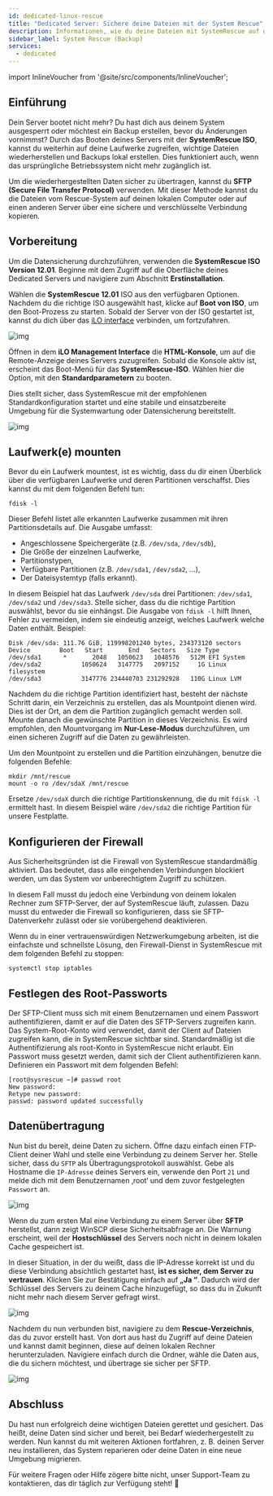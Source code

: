 ```yaml
---
id: dedicated-linux-rescue
title: "Dedicated Server: Sichere deine Dateien mit der System Rescue"
description: Informationen, wie du deine Dateien mit SystemRescue auf deinem Dedicated Server von ZAP-Hosting sichern kannst - ZAP-Hosting.com Dokumentation
sidebar_label: System Rescue (Backup)
services:
  - dedicated
---
```


import InlineVoucher from '@site/src/components/InlineVoucher';

## Einführung

Dein Server bootet nicht mehr? Du hast dich aus deinem System ausgesperrt oder möchtest ein Backup erstellen, bevor du Änderungen vornimmst?
Durch das Booten deines Servers mit der **SystemRescue ISO**, kannst du weiterhin auf deine Laufwerke zugreifen, wichtige Dateien wiederherstellen und Backups lokal erstellen. Dies funktioniert auch, wenn das ursprüngliche Betriebssystem nicht mehr zugänglich ist.

Um die wiederhergestellten Daten sicher zu übertragen, kannst du **SFTP (Secure File Transfer Protocol)** verwenden. Mit dieser Methode kannst du die Dateien vom Rescue-System auf deinen lokalen Computer oder auf einen anderen Server über eine sichere und verschlüsselte Verbindung kopieren.

<InlineVoucher />



## Vorbereitung
Um die Datensicherung durchzuführen, verwenden die **SystemRescue ISO Version 12.01**. Beginne mit dem Zugriff auf die Oberfläche deines Dedicated Servers und navigiere zum Abschnitt **Erstinstallation**.

Wählen die **SystemRescue 12.01** ISO aus den verfügbaren Optionen. Nachdem du die richtige ISO ausgewählt hast, klicke auf **Boot von ISO**, um den Boot-Prozess zu starten. Sobald der Server von der ISO gestartet ist, kannst du dich über das [iLO interface](dedicated-ilo.md) verbinden, um fortzufahren.

![img](https://screensaver01.zap-hosting.com/index.php/s/L35tCT8zJ4riTko/preview)



Öffnen in dem **iLO Management Interface** die **HTML-Konsole**, um auf die Remote-Anzeige deines Servers zuzugreifen. Sobald die Konsole aktiv ist, erscheint das Boot-Menü für das **SystemRescue-ISO**. Wählen hier die Option, mit den **Standardparametern** zu booten.

Dies stellt sicher, dass SystemRescue mit der empfohlenen Standardkonfiguration startet und eine stabile und einsatzbereite Umgebung für die Systemwartung oder Datensicherung bereitstellt.

![img](https://screensaver01.zap-hosting.com/index.php/s/gzLJxw9FWZs4AJ7/download)


## Laufwerk(e) mounten

Bevor du ein Laufwerk mountest, ist es wichtig, dass du dir einen Überblick über die verfügbaren Laufwerke und deren Partitionen verschaffst. Dies kannst du mit dem folgenden Befehl tun:

```
fdisk -l
```

Dieser Befehl listet alle erkannten Laufwerke zusammen mit ihren Partitionsdetails auf. Die Ausgabe umfasst:

- Angeschlossene Speichergeräte (z.B. `/dev/sda`, `/dev/sdb`),
- Die Größe der einzelnen Laufwerke,
- Partitionstypen,
- Verfügbare Partitionen (z.B. `/dev/sda1`, `/dev/sda2`, ...),
- Der Dateisystemtyp (falls erkannt).

In diesem Beispiel hat das Laufwerk `/dev/sda` drei Partitionen: `/dev/sda1`, `/dev/sda2` und `/dev/sda3`. Stelle sicher, dass du die richtige Partition auswählst, bevor du sie einhängst. Die Ausgabe von `fdisk -l` hilft Ihnen, Fehler zu vermeiden, indem sie eindeutig anzeigt, welches Laufwerk welche Daten enthält. Beispiel:

```
Disk /dev/sda: 111.76 GiB, 119998201240 bytes, 234373120 sectors
Device        Boot   Start       End   Sectors   Size Type
/dev/sda1      *       2048   1050623   1048576   512M EFI System
/dev/sda2           1050624   3147775   2097152     1G Linux filesystem
/dev/sda3           3147776 234440703 231292928   110G Linux LVM
```

Nachdem du die richtige Partition identifiziert hast, besteht der nächste Schritt darin, ein Verzeichnis zu erstellen, das als Mountpoint dienen wird. Dies ist der Ort, an dem die Partition zugänglich gemacht werden soll. Mounte danach die gewünschte Partition in dieses Verzeichnis. Es wird empfohlen, den Mountvorgang im **Nur-Lese-Modus** durchzuführen, um einen sicheren Zugriff auf die Daten zu gewährleisten. 

Um den Mountpoint zu erstellen und die Partition einzuhängen, benutze die folgenden Befehle:

```
mkdir /mnt/rescue
mount -o ro /dev/sdaX /mnt/rescue
```

Ersetze `/dev/sdaX` durch die richtige Partitionskennung, die du mit `fdisk -l` ermittelt hast. In diesem Beispiel wäre `/dev/sda2` die richtige Partition für unsere Festplatte.

## Konfigurieren der Firewall

Aus Sicherheitsgründen ist die Firewall von SystemRescue standardmäßig aktiviert. Das bedeutet, dass alle eingehenden Verbindungen blockiert werden, um das System vor unberechtigtem Zugriff zu schützen.

In diesem Fall musst du jedoch eine Verbindung von deinem lokalen Rechner zum SFTP-Server, der auf SystemRescue läuft, zulassen. Dazu musst du entweder die Firewall so konfigurieren, dass sie SFTP-Datenverkehr zulässt oder sie vorübergehend deaktivieren.

Wenn du in einer vertrauenswürdigen Netzwerkumgebung arbeiten, ist die einfachste und schnellste Lösung, den Firewall-Dienst in SystemRescue mit dem folgenden Befehl zu stoppen:

```
systemctl stop iptables
```



## Festlegen des Root-Passworts

Der SFTP-Client muss sich mit einem Benutzernamen und einem Passwort authentifizieren, damit er auf die Daten des SFTP-Servers zugreifen kann. Das System-Root-Konto wird verwendet, damit der Client auf Dateien zugreifen kann, die in SystemRescue sichtbar sind. Standardmäßig ist die Authentifizierung als root-Konto in SystemRescue nicht erlaubt. Ein Passwort muss gesetzt werden, damit sich der Client authentifizieren kann. Definieren ein Passwort mit dem folgenden Befehl:

```
[root@sysrescue ~]# passwd root
New password:
Retype new password:
passwd: password updated successfully
```

## Datenübertragung

Nun bist du bereit, deine Daten zu sichern. Öffne dazu einfach einen FTP-Client deiner Wahl und stelle eine Verbindung zu deinem Server her. Stelle sicher, dass du `SFTP` als Übertragungsprotokoll auswählst. Gebe als Hostname die `IP-Adresse` deines Servers ein, verwende den Port `21` und melde dich mit dem Benutzernamen ‚root‘ und dem zuvor festgelegten `Passwort` an.

![img](https://screensaver01.zap-hosting.com/index.php/s/armZ9db3nXsJW2o/download)

Wenn du zum ersten Mal eine Verbindung zu einem Server über **SFTP** herstellst, dann zeigt WinSCP diese Sicherheitsabfrage an. Die Warnung erscheint, weil der **Hostschlüssel** des Servers noch nicht in deinem lokalen Cache gespeichert ist.

In dieser Situation, in der du weißt, dass die IP-Adresse korrekt ist und du diese Verbindung absichtlich gestartet hast, **ist es sicher, dem Server zu vertrauen**. Klicken Sie zur Bestätigung einfach auf **„Ja “**. Dadurch wird der Schlüssel des Servers zu deinem Cache hinzugefügt, so dass du in Zukunft nicht mehr nach diesem Server gefragt wirst.

![img](https://screensaver01.zap-hosting.com/index.php/s/y5353jyzky67LxB/preview)

Nachdem du nun verbunden bist, navigiere zu dem **Rescue-Verzeichnis**, das du zuvor erstellt hast. Von dort aus hast du Zugriff auf deine Dateien und kannst damit beginnen, diese auf deinen lokalen Rechner herunterzuladen. Navigiere einfach durch die Ordner, wähle die Daten aus, die du sichern möchtest, und übertrage sie sicher per SFTP.

![img](https://screensaver01.zap-hosting.com/index.php/s/QiS4wiTWXx6g8aT/download)

## Abschluss

Du hast nun erfolgreich deine wichtigen Dateien gerettet und gesichert. Das heißt, deine Daten sind sicher und bereit, bei Bedarf wiederhergestellt zu werden. Nun kannst du mit weiteren Aktionen fortfahren, z. B. deinen Server neu installieren, das System reparieren oder deine Daten in eine neue Umgebung migrieren.

Für weitere Fragen oder Hilfe zögere bitte nicht, unser Support-Team zu kontaktieren, das dir täglich zur Verfügung steht! 🙂

<InlineVoucher />
